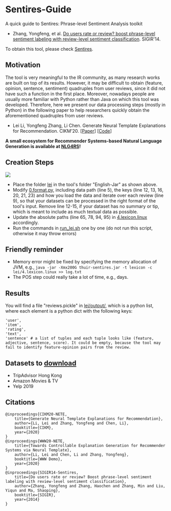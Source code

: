 # Sentires-Guide
A quick guide to Sentires: Phrase-level Sentiment Analysis toolkit
- Zhang, Yongfeng, et al. [Do users rate or review? boost phrase-level sentiment labeling with review-level sentiment classification](http://yongfeng.me/attach/bps-zhang.pdf). SIGIR'14.

To obtain this tool, please check [Sentires](https://github.com/evison/Sentires).

## Motivation
The tool is very meaningful to the IR community, as many research works are built on top of its results. However, it may be difficult to obtain (feature, opinion, sentence, sentiment) quadruples from user reviews, since it did not have such a function in the first place. Moreover, nowadays people are usually more familiar with Python rather than Java on which this tool was developed. Therefore, here we present our data processing steps (mostly in Python) in the following paper to help researchers quickly obtain the aforementioned quadruples from user reviews.
- Lei Li, Yongfeng Zhang, Li Chen. Generate Neural Template Explanations for Recommendation. CIKM'20. \[[Paper](https://lileipisces.github.io/files/CIKM20-NETE-paper.pdf)\] \[[Code](https://github.com/lileipisces/NETE)\]

**A small ecosystem for Recommender Systems-based Natural Language Generation is available at [NLG4RS](https://github.com/lileipisces/NLG4RS)!**

## Creation Steps
![](folder-hierarchy.png)
- Place the folder [lei](lei/) in the tool's folder "English-Jar" as shown above.
- Modify [0.format.py](lei/0.format.py), including data path (line 5), the keys (line 12, 13, 16, 20, 21, 23) and how you load the data and iterate over each review (line 9), so that your datasets can be processed in the right format of the tool's input. Remove line 12-15, if your dataset has no summary or tip, which is meant to include as much textual data as possible.
- Update the absolute paths (line 65, 78, 94, 95) in [4.lexicon.linux](lei/4.lexicon.linux) accordingly.
- Run the commands in [run_lei.sh](run_lei.sh) one by one (do not run this script, otherwise it may throw errors)

## Friendly reminder
- Memory error might be fixed by specifying the memory allocation of JVM, e.g., ```java -jar -Xmx200G thuir-sentires.jar -t lexicon -c lei/4.lexicon.linux >> log.txt```
- The POS step could really take a lot of time, e.g., days.

## Results
You will find a file "reviews.pickle" in [lei/output/](lei/output/), which is a python list, where each element is a python dict with the following keys:
```
'user',
'item',
'rating',
'text',
'sentence' # a list of tuples and each tuple looks like (feature, adjective, sentence, score). It could be empty, because the tool may fail to identify feature-opinion pairs from the review.
```

## Datasets to [download](https://lifehkbueduhk-my.sharepoint.com/:f:/g/personal/16484134_life_hkbu_edu_hk/Eln600lqZdVBslRwNcAJL5cBarq6Mt8WzDKpkq1YCqQjfQ?e=cISb1C)
- TripAdvisor Hong Kong
- Amazon Movies & TV
- Yelp 2019

## Citations
```
@inproceedings{CIKM20-NETE,
	title={Generate Neural Template Explanations for Recommendation},
	author={Li, Lei and Zhang, Yongfeng and Chen, Li},
	booktitle={CIKM},
	year={2020}
}
@inproceedings{WWW20-NETE,
	title={Towards Controllable Explanation Generation for Recommender Systems via Neural Template},
	author={Li, Lei and Chen, Li and Zhang, Yongfeng},
	booktitle={WWW Demo},
	year={2020}
}
@inproceedings{SIGIR14-Sentires,
	title={Do users rate or review? Boost phrase-level sentiment labeling with review-level sentiment classification},
	author={Zhang, Yongfeng and Zhang, Haochen and Zhang, Min and Liu, Yiqun and Ma, Shaoping},
	booktitle={SIGIR},
	year={2014}
}
```
